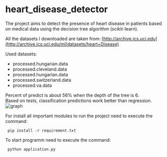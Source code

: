 # heart_disease_detector
The project aims to detect the presence of heart disease in patients based on medical data using the decision tree algorithm (scikit-learn).

All the datasets I downloaded are taken from: [http://archive.ics.uci.edu](http://archive.ics.uci.edu/ml/datasets/heart+Disease)

Used datasets:
- processed.hungarian.data
- processed.cleveland.data
- processed.hungarian.data
- processed.switzerland.data
- processed.va.data

Percent of predict is about 56% when the depth of the tree is 6.</br>
Based on tests, classification predictions work better than regression.
![graph](https://github.com/Graidaris/heart_disease_detector/blob/master/pictures/predict.png)

For install all important modules to run the project need to execute the command:
```
 pip install -r requirement.txt
```

To start programm need to execute the command:
```
 python application.py
```
